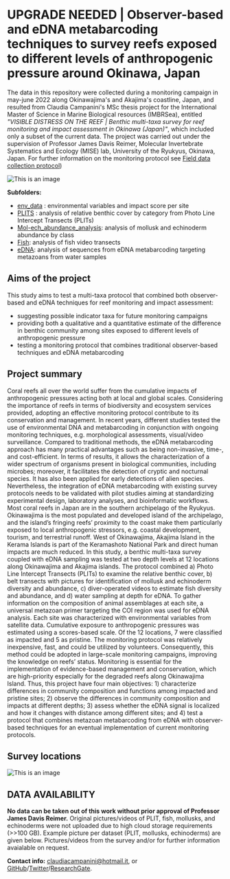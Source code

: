 # UPGRADE NEEDED | Observer-based and eDNA metabarcoding techniques to survey reefs exposed to different levels of anthropogenic pressure around Okinawa, Japan 

The data in this repository were collected during a monitoring campaign in may-june 2022 along Okinawajima's and Akajima's coastline, Japan, and resulted from Claudia Campanini's MSc thesis project for the International Master of Science in Marine Biological resources (IMBRSea), entitled *"VISIBLE DISTRESS ON THE REEF | Benthic multi-taxa survey for reef monitoring and impact assessment in Okinawa (Japan)"*, which included only a subset of the current data. 
The project was carried out under the supervision of Professor James Davis Reimer, Molecular Invertebrate Systematics and Ecology (MISE) lab, University of the Ryukyus, Okinawa, Japan. 
For further information on the monitoring protocol see [Field data collection protocol](/Campanini-Field-data_collection_protocol.pdf))

![This is an image](/survey_pic.jpg)

**Subfolders:**
- [env_data](/Env_data/) : environmental variables and impact score per site
- [PLITS](/Multi-taxa_data/PLITs/) : analysis of relative benthic cover by category from Photo Line Intercept Transects (PLITs)
- [Mol-ech_abundance_analysis](/Multi-taxa_data/MollEchino/): analysis of mollusk and echinoderm abundance by class
- [Fish](/Multi-taxa_data/Fish/): analysis of fish video transects
- [eDNA](/Multi-taxa_data/eDNA/): analysis of sequences from eDNA metabarcoding targeting metazoans from water samples

## Aims of the project

This study aims to test a multi-taxa protocol that combined both observer-based and eDNA techniques for reef monitoring and impact assessment: 
- suggesting possible indicator taxa for future monitoring campaigns
- providing both a qualitative and a quantitative estimate of the difference in benthic community among sites exposed to different levels of anthropogenic pressure
- testing a monitoring protocol that combines traditional observer-based techniques and eDNA metabarcoding

## Project summary

Coral reefs all over the world suffer from the cumulative impacts of anthropogenic pressures acting both at local and global scales. Considering the importance of reefs in terms of biodiversity and ecosystem services provided, adopting an effective monitoring protocol contribute to its conservation and management.
In recent years, different studies tested the use of environmental DNA and metabarcoding in conjunction with ongoing monitoring techniques, e.g. morphological assessments, visual/video surveillance. Compared to traditional methods, the eDNA metabarcoding approach has many practical advantages such as being non-invasive, time-, and cost-efficient. In terms of results, it allows the characterization of a wider spectrum of organisms present in biological communities, including microbes; moreover, it facilitates the detection of cryptic and nocturnal species. It has also been applied for early detections of alien species. Nevertheless, the integration of eDNA metabarcoding with existing survey protocols needs to be validated with pilot studies aiming at standardizing experimental design, laboratory analyses, and bioinformatic workflows.
Most coral reefs in Japan are in the southern archipelago of the Ryukyus. Okinawajima is the most populated and developed island of the archipelago, and the island’s fringing reefs’ proximity to the coast make them particularly exposed to local anthropogenic stressors, e.g. coastal development, tourism, and terrestrial runoff. West of Okinawajima, Akajima Island in the Kerama Islands is part of the Keramashoto National Park and direct human impacts are much reduced.
In this study, a benthic multi-taxa survey coupled with eDNA sampling was tested at two depth levels at 12 locations along Okinawajima and Akajima islands. The protocol combined a) Photo Line Intercept Transects (PLITs) to examine the relative benthic cover, b) belt transects with pictures for identification of mollusk and echinoderm diversity and abundance, c) diver-operated videos to estimate fish diversity and abundance, and d) water sampling at depth for eDNA. To gather information on the composition of animal assemblages at each site, a universal metazoan primer targeting the COI region was used for eDNA analysis.
Each site was characterized with environmental variables from satellite data. Cumulative exposure to anthropogenic pressures was estimated using a scores-based scale. Of the 12 locations, 7 were classified as impacted and 5 as pristine.
The monitoring protocol was relatively inexpensive, fast, and could be utilized by volunteers. Consequently, this method could be adopted in large-scale monitoring campaigns, improving the knowledge on reefs’ status. Monitoring is essential for the implementation of evidence-based management and conservation, which are high-priority especially for the degraded reefs along Okinawajima Island. Thus, this project have four main objectives: 1) characterize differences in community composition and functions among impacted and pristine sites; 2) observe the differences in community composition and impacts at different depths; 3) assess whether the eDNA signal is localized and how it changes with distance among different sites; and 4) test a protocol that combines metazoan metabarcoding from eDNA with observer-based techniques for an eventual implementation of current monitoring protocols.

## Survey locations
![This is an image](/env_data/Okinawa_survey_sites.png)

## DATA AVAILABILITY 
**No data can be taken out of this work without prior approval of Professor James Davis Reimer.**
Original pictures/videos of PLIT, fish, mollusks, and echinoderms were not uploaded due to high cloud storage requirements (>>100 GB). Example picture per dataset (PLIT, mollusks, echinoderms) are given below. Pictures/videos from the survey and/or for further information avaialable on request.

**Contact info:** claudiacampanini@hotmail.it, or [GitHub](https://github.com/CCampanini)/[Twitter](https://twitter.com/claudcampanini)/[ResearchGate](https://www.researchgate.net/profile/Claudia-Campanini).

 
